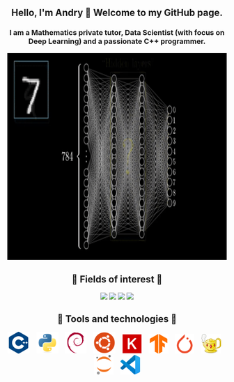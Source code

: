 <div align="center">
  <h2> Hello, I'm Andry 👋 Welcome to my GitHub page. </h2>
</div>
<h3 align="center"> I am a Mathematics private tutor, Data Scientist (with focus on Deep Learning) and a passionate C++ programmer. </h3>
<div align="center">
  <img src="https://github.com/AndryRafam/andryrafam/blob/main/neural_network.gif" width="900" height="475"/>
  <h2> 📜 Fields of interest 📜 </h2>
  
  ![](https://img.shields.io/badge/Applied-Mathematics-success.svg?style=for-the-badge&logo)
  ![](https://img.shields.io/badge/Artificial-Intelligence-success.svg?style=for-the-badge&logo)
  ![](https://img.shields.io/badge/Deep-Learning-success.svg?style=for-the-badge&logo)
  ![](https://img.shields.io/badge/Computer-Vision-success.svg?style=for-the-badge&logo)
  
  <h2> 💽 Tools and technologies 💽 </h2>
  <img src="https://github.com/devicons/devicon/blob/master/icons/cplusplus/cplusplus-plain.svg" width="50" height="50"/> &nbsp&nbsp <img src="https://github.com/devicons/devicon/blob/master/icons/python/python-original.svg" width="50" height="50"/> &nbsp&nbsp <img src="https://github.com/devicons/devicon/blob/master/icons/debian/debian-plain.svg" width="50" height="50"/> &nbsp&nbsp <img src="https://github.com/devicons/devicon/blob/master/icons/ubuntu/ubuntu-plain.svg" width="50" height="50"/> &nbsp&nbsp <img src="https://github.com/AndryRafam/andryrafam/blob/main/Keras_logo.svg.png" width="45" height="45"/> &nbsp&nbsp <img src="https://github.com/devicons/devicon/blob/master/icons/tensorflow/tensorflow-original.svg" width="45" height="45"/> &nbsp&nbsp <img src="https://github.com/devicons/devicon/blob/master/icons/pytorch/pytorch-original.svg" width="45" height="45"/> &nbsp&nbsp <img src="https://github.com/AndryRafam/andryrafam/blob/main/geany.png" width="45" height="45"/> &nbsp&nbsp <img src="https://github.com/devicons/devicon/blob/master/icons/jupyter/jupyter-original.svg" width="45" height="45"> &nbsp&nbsp <img src="https://github.com/devicons/devicon/blob/master/icons/vscode/vscode-original.svg" width="45" height="45"/>
</div>

